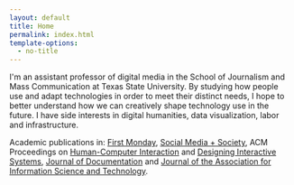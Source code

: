 ```yaml
---
layout: default
title: Home
permalink: index.html
template-options:
  - no-title
---
```


I'm an assistant professor of digital media in the School of Journalism and Mass Communication at Texas State University. By studying how people use and adapt technologies in order to meet their distinct needs, I hope to better understand how we can creatively shape technology use in the future. I have side interests in digital humanities, data visualization, labor and infrastructure.

Academic publications in: [First Monday](http://firstmonday.org/ojs/index.php/fm/article/view/8055/6544), [Social Media + Society](http://journals.sagepub.com/doi/abs/10.1177/2056305116666305), ACM Proceedings on [Human-Computer Interaction](https://dl.acm.org/citation.cfm?id=2557055) and [Designing Interactive Systems](https://dl.acm.org/citation.cfm?id=2602782), [Journal of Documentation](http://www.emeraldinsight.com/doi/abs/10.1108/JD-12-2014-0169) and [Journal of the Association for Information Science and Technology](http://onlinelibrary.wiley.com/doi/10.1002/asi.23563/full).
